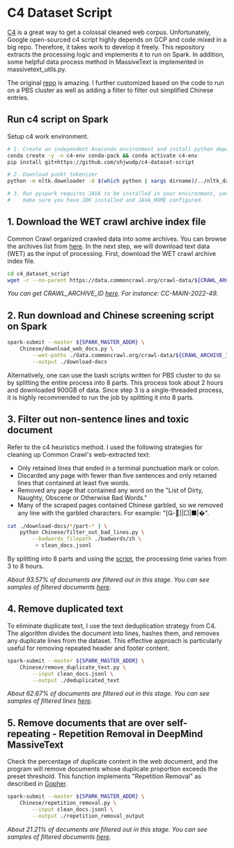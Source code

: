 # C4 Dataset Script

[C4](https://www.tensorflow.org/datasets/catalog/c4) is a great way to get a colossal cleaned web corpus. Unfortunately, Google open-sourced c4 script highly depends on GCP and code mixed in a big repo. Therefore, it takes work to develop it freely. This repository extracts the processing logic and implements it to run on Spark. In addition, some helpful data process method in MassiveText is implemented in massivetext_utils.py.


The original [repo](https://github.com/shjwudp/c4-dataset-script) is amazing. I further customized based on the code to run on a PBS cluster as well as adding a filter to filter out simplified Chinese entries. 


## Run c4 script on Spark

Setup c4 work environment.

```bash
# 1. Create an independent Anaconda environment and install python dependencies
conda create -y -n c4-env conda-pack && conda activate c4-env
pip install git+https://github.com/shjwudp/c4-dataset-script

# 2. Download punkt tokenizer
python -m nltk.downloader -d $(which python | xargs dirname)/../nltk_data punkt

# 3. Run pyspark requires JAVA to be installed in your environment, you should
#    make sure you have JDK installed and JAVA_HOME configured.
```


## 1. Download the WET crawl archive index file

Common Crawl organized crawled data into some archives. You can browse the archives list from [here](https://commoncrawl.org/the-data/get-started/). In the next step, we will download text data (WET) as the input of processing. First, download the WET crawl archive index file.

```bash
cd c4_dataset_script
wget -r --no-parent https://data.commoncrawl.org/crawl-data/${CRAWL_ARCHIVE_ID}/wet.paths.gz
```
*You can get CRAWL_ARCHIVE_ID [here](https://commoncrawl.org/the-data/get-started/). For instance: CC-MAIN-2022-49.*


## 2. Run download and Chinese screening script on Spark

```bash
spark-submit --master ${SPARK_MASTER_ADDR} \
    Chinese/download_web_docs.py \
        --wet-paths ./data.commoncrawl.org/crawl-data/${CRAWL_ARCHIVE_ID}/wet.paths.gz \
        --output ./download-docs
```


Alternatively, one can use the bash scripts written for PBS cluster to do so by splitting the entire process into 8 parts. 
This process took about 2 hours and downloaded 900GB of data. 
Since step 3 is a single-threaded process, it is highly recommended to run the job by splitting it into 8 parts. 



## 3. Filter out non-sentence lines and toxic document

Refer to the c4 heuristics method. I used the following strategies for cleaning up Common Crawl's web-extracted text:

- Only retained lines that ended in a terminal punctuation mark or colon.
- Discarded any page with fewer than five sentences and only retained lines that
contained at least five words.
- Removed any page that contained any word on the "List of Dirty, Naughty, Obscene
or Otherwise Bad Words."
- Many of the scraped pages contained Chinese garbled, so we removed any line with the garbled characters. For example: "[-]|□|■|�".

```bash
cat ./download-docs/*/part-* | \
    python Chinese/filter_out_bad_lines.py \
        --badwords_filepath ./badwords/zh \
         > clean_docs.jsonl
```

By splitting into 8 parts and using the [script](https://github.com/jedcheng/c4-dataset-script/blob/master/bash_script/filter_download.sh), the processing time varies from 3 to 8 hours.


*About 93.57% of documents are filtered out in this stage. You can see samples of filtered documents [here](data/Chinese_bad-lines_samples.jsonl).*




## 4. Remove duplicated text

To eliminate duplicate text, I use the text deduplication strategy from C4. The algorithm divides the document into lines, hashes them, and removes any duplicate lines from the dataset. This effective approach is particularly useful for removing repeated header and footer content.

```bash
spark-submit --master ${SPARK_MASTER_ADDR} \
    Chinese/remove_duplicate_text.py \
        --input clean_docs.jsonl \
        --output ./deduplicated_text
```


*About 62.67% of documents are filtered out in this stage. You can see samples of filtered lines [here](data/Chinese_Remove-Duplicated-Text_samples.jsonl).*




## 5. Remove documents that are over self-repeating - Repetition Removal in DeepMind MassiveText

Check the percentage of duplicate content in the web document, and the program will remove documents whose duplicate proportion exceeds the preset threshold. This function implements "Repetition Removal" as described in [Gopher](https://arxiv.org/abs/2112.11446).

```bash
spark-submit --master ${SPARK_MASTER_ADDR} \
    Chinese/repetition_removal.py \
        --input clean_docs.jsonl \
        --output ./repetition_removal_output
```

*About 21.21% of documents are filtered out in this stage. You can see samples of filtered documents [here](data/Chinese_Repetition-Removal_samples.jsonl).*
